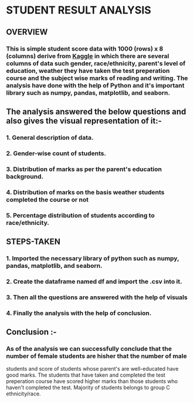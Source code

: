 # **STUDENT RESULT ANALYSIS**
## OVERVIEW
### This is simple student score data with 1000 (rows) x  8 (columns) derive from [Kaggle](https://www.kaggle.com/datasets/spscientist/students-performance-in-exams/download?datasetVersionNumber=1) in which there are several columns of data such gender, race/ethnicity, parent's level of education, weather they have taken the test preperation course and the subject wise marks of reading and writing. The analysis have done with the help of Python and it's important library such as numpy, pandas, matplotlib, and seaborn.


## The analysis answered the below questions and also gives the visual representation of it:-
### 1. General description of data.
### 2. Gender-wise count of students.
### 3. Distribution of marks as per the parent's education background.
### 4. Distribution of marks on the basis weather students completed the course or not
### 5. Percentage distribution of students according to race/ethnicity.

## STEPS-TAKEN
### 1. Imported the necessary library of python such as numpy, pandas, matplotlib, and seaborn.
### 2. Create the dataframe named df and import the .csv into it.
### 3. Then all the questions are answered with the help of visuals
### 4. Finally the analysis with the help of conclusion.


## Conclusion :-
### As of the analysis we can successfully conclude that the number of female students are hisher that the number of male 
students and score of students whose parent's are well-educated have good marks. The students that have taken and
completed the test preperation course have scored higher marks than those students who haven't completed the test. Majority
of students belongs to group C ethnicity/race.
